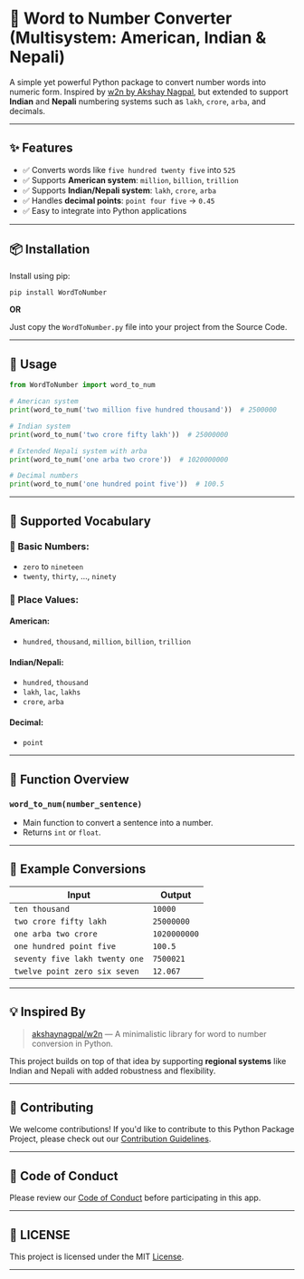 # 🔢 Word to Number Converter (Multisystem: American, Indian & Nepali)

A simple yet powerful Python package to convert number words into numeric form. Inspired by [w2n by Akshay Nagpal](https://github.com/akshaynagpal/w2n), but extended to support **Indian** and **Nepali** numbering systems such as `lakh`, `crore`, `arba`, and decimals.

---

## ✨ Features

- ✅ Converts words like `five hundred twenty five` into `525`
- ✅ Supports **American system**: `million`, `billion`, `trillion`
- ✅ Supports **Indian/Nepali system**: `lakh`, `crore`, `arba`
- ✅ Handles **decimal points**: `point four five` → `0.45`
- ✅ Easy to integrate into Python applications

---

## 📦 Installation

Install using pip:

```bash
pip install WordToNumber
```
**OR**

Just copy the `WordToNumber.py` file into your project from the Source Code.

---

## 🚀 Usage

```python
from WordToNumber import word_to_num

# American system
print(word_to_num('two million five hundred thousand'))  # 2500000

# Indian system
print(word_to_num('two crore fifty lakh'))  # 25000000

# Extended Nepali system with arba
print(word_to_num('one arba two crore'))  # 1020000000

# Decimal numbers
print(word_to_num('one hundred point five'))  # 100.5
```

---

## 🧠 Supported Vocabulary

### 🔢 Basic Numbers:
- `zero` to `nineteen`
- `twenty`, `thirty`, ..., `ninety`

### 🧱 Place Values:

#### American:
- `hundred`, `thousand`, `million`, `billion`, `trillion`

#### Indian/Nepali:
- `hundred`, `thousand`
- `lakh`, `lac`, `lakhs`
- `crore`, `arba`

#### Decimal:
- `point`

---
<!-- 
## ❗ Error Handling

This package throws meaningful errors for:

- ❌ Mixing different systems (e.g., `two million five crore`)
- ❌ Invalid words or syntax (e.g., `fivety`, `hundred crore lakh`)
- ❌ Repeated place values (`two million one million`)

--- -->

## 🧪 Function Overview

### `word_to_num(number_sentence)`
- Main function to convert a sentence into a number.
- Returns `int` or `float`.

---

## 📄 Example Conversions

| Input                             | Output       |
|----------------------------------|--------------|
| `ten thousand`                   | `10000`      |
| `two crore fifty lakh`           | `25000000`   |
| `one arba two crore`             | `1020000000` |
| `one hundred point five`         | `100.5`      |
| `seventy five lakh twenty one`   | `7500021`    |
| `twelve point zero six seven`    | `12.067`     |

---

## 💡 Inspired By

> [akshaynagpal/w2n](https://github.com/akshaynagpal/w2n) — A minimalistic library for word to number conversion in Python.

This project builds on top of that idea by supporting **regional systems** like Indian and Nepali with added robustness and flexibility.

---

## 🤝 Contributing

We welcome contributions! If you'd like to contribute to this Python Package Project, please check out our [Contribution Guidelines](Contribution.md).

---


## 🤗 Code of Conduct
Please review our [Code of Conduct](CodeOfConduct.md) before participating in this app.

---

## 🪪 LICENSE
This project is licensed under the MIT [License](LICENSE).


---
